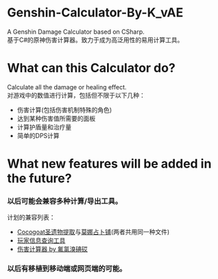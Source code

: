 # Genshin-Calculator-By-K_vAE
A Genshin Damage Calculator based on CSharp.  
基于C#的原神伤害计算器。致力于成为高泛用性的易用计算工具。

# What can this Calculator do?
Calculate all the damage or healing effect.  
对游戏中的数值进行计算，包括但不限于以下几种：
* 伤害计算(包括伤害机制特殊的角色)  
* 达到某种伤害值所需要的面板
* 计算护盾量和治疗量
* 简单的DPS计算

# What new features will be added in the future?

### 以后可能会兼容多种计算/导出工具。  
计划的兼容列表：
* [Cocogoat圣遗物提取](https://github.com/YuehaiTeam/cocogoat)与[莫娜占卜铺](https://github.com/wormtql/genshin_artifact)(两者共用同一种文件)
* [玩家信息查询工具](https://github.com/Azure99/GenshinPlayerQuery)
* [伤害计算器 by 氟氯溴碘砹](https://bbs.nga.cn/read.php?tid=25093894)

### 以后有移植到移动端或网页端的可能。
